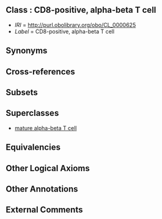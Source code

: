 
## Class : CD8-positive, alpha-beta T cell

 * *IRI* = http://purl.obolibrary.org/obo/CL_0000625
 * *Label* = CD8-positive, alpha-beta T cell

## Synonyms


## Cross-references


## Subsets


## Superclasses

 * [mature alpha-beta T cell](../../CL/91/CL_0000791.md)

## Equivalencies


## Other Logical Axioms


## Other Annotations


## External Comments

